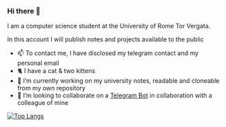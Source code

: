 ### Hi there 👋
I am a computer science student at the University of Rome Tor Vergata.

In this account I will publish notes and projects available to the public

- 📫 To contact me, I have disclosed my telegram contact and my personal email
- 🐈 I have a cat & two kittens
- 🔭 I’m currently working on my university notes, readable and cloneable from my own repository
- 👯 I’m looking to collaborate on a [Telegram Bot](https://github.com/francosalvucci14/Lab25a-TG-bot) in collaboration with a colleague of mine

[![Top Langs](https://github-readme-stats.vercel.app/api/top-langs/?username=davidenox&theme=dark)](https://github.com/anuraghazra/github-readme-stats)

<!--
**davidenox/davidenox** is a ✨ _special_ ✨ repository because its `README.md` (this file) appears on your GitHub profile.

Here are some ideas to get you started:


- 🌱 I’m currently learning ...
 ...
- 🤔 I’m looking for help with ...
- 💬 Ask me about ...
- 📫 How to reach me: ...
- 😄 Pronouns: ...
- ⚡ Fun fact: ...
-->
